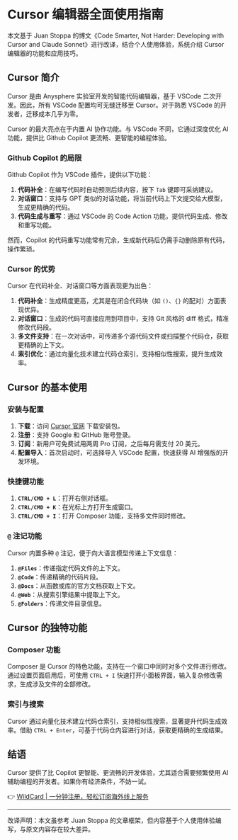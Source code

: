 # Cursor 编辑器全面使用指南

本文基于 Juan Stoppa 的博文《Code Smarter, Not Harder: Developing with Cursor and Claude Sonnet》进行改译，结合个人使用体验，系统介绍 Cursor 编辑器的功能和应用技巧。

## Cursor 简介

Cursor 是由 Anysphere 实验室开发的智能代码编辑器，基于 VSCode 二次开发。因此，所有 VSCode 配置均可无缝迁移至 Cursor。对于熟悉 VSCode 的开发者，迁移成本几乎为零。

Cursor 的最大亮点在于内置 AI 协作功能。与 VSCode 不同，它通过深度优化 AI 功能，提供比 Github Copilot 更流畅、更智能的编程体验。

### Github Copilot 的局限

Github Copilot 作为 VSCode 插件，提供以下功能：

1. **代码补全**：在编写代码时自动预测后续内容，按下 `Tab` 键即可采纳建议。
2. **对话窗口**：支持与 GPT 类似的对话功能，将当前代码上下文提交给大模型，生成更精确的代码。
3. **代码生成与重写**：通过 VSCode 的 Code Action 功能，提供代码生成、修改和重写功能。

然而，Copilot 的代码重写功能常有冗余，生成新代码后仍需手动删除原有代码，操作繁琐。

### Cursor 的优势

Cursor 在代码补全、对话窗口等方面表现更为出色：

1. **代码补全**：生成精度更高，尤其是在闭合代码块（如 `()`、`{}` 的配对）方面表现优异。
2. **对话窗口**：生成的代码可直接应用到项目中，支持 Git 风格的 diff 格式，精准修改代码段。
3. **多文件支持**：在一次对话中，可传递多个源代码文件或扫描整个代码仓，获取更精确的上下文。
4. **索引优化**：通过向量化技术建立代码仓索引，支持相似性搜索，提升生成效率。

## Cursor 的基本使用

### 安装与配置

1. **下载**：访问 [Cursor 官网](https://www.cursor.com/) 下载安装包。
2. **注册**：支持 Google 和 GitHub 账号登录。
3. **订阅**：新用户可免费试用两周 Pro 订阅，之后每月需支付 20 美元。
4. **配置导入**：首次启动时，可选择导入 VSCode 配置，快速获得 AI 增强版的开发环境。

### 快捷键功能

1. **`CTRL/CMD + L`**：打开右侧对话框。
2. **`CTRL/CMD + K`**：在光标上方打开生成窗口。
3. **`CTRL/CMD + I`**：打开 Composer 功能，支持多文件同时修改。

### `@` 注记功能

Cursor 内置多种 `@` 注记，便于向大语言模型传递上下文信息：

1. **`@Files`**：传递指定代码文件的上下文。
2. **`@Code`**：传递精确的代码片段。
3. **`@Docs`**：从函数或库的官方文档获取上下文。
4. **`@Web`**：从搜索引擎结果中提取上下文。
5. **`@Folders`**：传递文件目录信息。

## Cursor 的独特功能

### Composer 功能

Composer 是 Cursor 的特色功能，支持在一个窗口中同时对多个文件进行修改。通过设置页面启用后，可使用 `CTRL + I` 快速打开小面板界面，输入复杂修改需求，生成涉及文件的全部修改。

### 索引与搜索

Cursor 通过向量化技术建立代码仓索引，支持相似性搜索，显著提升代码生成效率。借助 `CTRL + Enter`，可基于代码仓内容进行对话，获取更精确的生成结果。

## 结语

Cursor 提供了比 Copilot 更智能、更流畅的开发体验，尤其适合需要频繁使用 AI 辅助编程的开发者。如果你有经济条件，不妨一试。

👉 [WildCard | 一分钟注册，轻松订阅海外线上服务](https://bbtdd.com/WildCard)

---

改译声明：本文虽参考 Juan Stoppa 的文章框架，但内容基于个人使用体验编写，与原文内容存在较大差异。